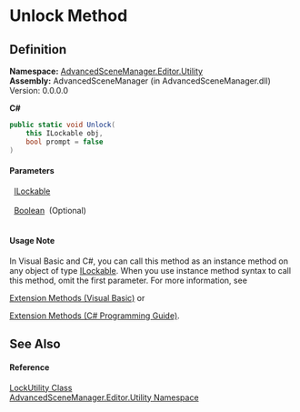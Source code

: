 # Unlock Method




## Definition
**Namespace:** <a href="N_AdvancedSceneManager_Editor_Utility.md">AdvancedSceneManager.Editor.Utility</a>  
**Assembly:** AdvancedSceneManager (in AdvancedSceneManager.dll) Version: 0.0.0.0

**C#**
``` C#
public static void Unlock(
	this ILockable obj,
	bool prompt = false
)
```



#### Parameters
<dl><dt>  <a href="T_AdvancedSceneManager_Models_ILockable.md">ILockable</a></dt><dd> </dd><dt>  <a href="https://learn.microsoft.com/dotnet/api/system.boolean" target="_blank" rel="noopener noreferrer">Boolean</a>  (Optional)</dt><dd> </dd></dl>

#### Usage Note
In Visual Basic and C#, you can call this method as an instance method on any object of type <a href="T_AdvancedSceneManager_Models_ILockable.md">ILockable</a>. When you use instance method syntax to call this method, omit the first parameter. For more information, see <a href="https://docs.microsoft.com/dotnet/visual-basic/programming-guide/language-features/procedures/extension-methods" target="_blank" rel="noopener noreferrer">

Extension Methods (Visual Basic)</a> or <a href="https://docs.microsoft.com/dotnet/csharp/programming-guide/classes-and-structs/extension-methods" target="_blank" rel="noopener noreferrer">

Extension Methods (C# Programming Guide)</a>.

## See Also


#### Reference
<a href="T_AdvancedSceneManager_Editor_Utility_LockUtility.md">LockUtility Class</a>  
<a href="N_AdvancedSceneManager_Editor_Utility.md">AdvancedSceneManager.Editor.Utility Namespace</a>  
